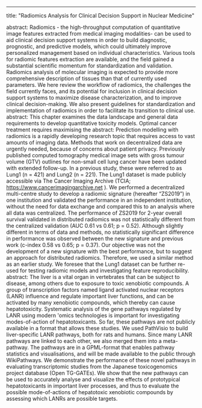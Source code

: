 ---
title: "Radiomics Analysis for Clinical Decision Support in Nuclear Medicine"

abstract: Radiomics - the high-throughput computation of quantitative image features extracted from medical imaging modalities- can be used to aid clinical decision support systems in order to build diagnostic, prognostic, and predictive models, which could ultimately improve personalized management based on individual characteristics. Various tools for radiomic features extraction are available, and the field gained a substantial scientific momentum for standardization and validation. Radiomics analysis of molecular imaging is expected to provide more comprehensive description of tissues than that of currently used parameters. We here review the workflow of radiomics, the challenges the field currently faces, and its potential for inclusion in clinical decision support systems to maximize disease characterization, and to improve clinical decision-making. We also present guidelines for standardization and implementation of radiomics in order to facilitate its transition to clinical use.
abstract: This chapter examines the data landscape and general data requirements to develop quantitative toxicity models. Optimal cancer treatment requires maximising the
abstract: Prediction modelling with radiomics is a rapidly developing research topic that requires access to vast amounts of imaging data. Methods that work on decentralized data are urgently needed, because of concerns about patient privacy. Previously published computed tomography medical image sets with gross tumour volume (GTV) outlines for non-small cell lung cancer have been updated with extended follow-up. In a previous study, these were referred to as Lung1 (n = 421) and Lung2 (n = 221). The Lung1 dataset is made publicly accessible via The Cancer Imaging Archive (TCIA; https://www.cancerimagingarchive.net ). We performed a decentralized multi-centre study to develop a radiomic signature (hereafter “ZS2019”) in one institution and validated the performance in an independent institution, without the need for data exchange and compared this to an analysis where all data was centralized. The performance of ZS2019 for 2-year overall survival validated in distributed radiomics was not statistically different from the centralized validation (AUC 0.61 vs 0.61; p = 0.52). Although slightly different in terms of data and methods, no statistically significant difference in performance was observed between the new signature and previous work (c-index 0.58 vs 0.65; p = 0.37). Our objective was not the development of a new signature with the best performance, but to suggest an approach for distributed radiomics. Therefore, we used a similar method as an earlier study. We foresee that the Lung1 dataset can be further re-used for testing radiomic models and investigating feature reproducibility.
abstract: The liver is a vital organ in vertebrates that can be subject to disease, among others due to exposure to toxic xenobiotic compounds. A group of transcription factors named ligand activated nuclear receptors (LANR) influence and regulate important liver functions, and can be activated by many xenobiotic compounds, which thereby can cause hepatotoxicity. Systematic analysis of the gene pathways regulated by LANR using modern 'omics technologies is important for investigating modes-of-action of hepatotoxicants. So far, these pathways are not publicly available in a format that allows these studies. We used PathVisio to build liver-specific LANR pathways, both for rats and humans. Since many LANR pathways are linked to each other, we also merged them into a meta-pathway. The pathways are in a GPML-format that enables pathway statistics and visualisations, and will be made available to the public through WikiPathways. We demonstrate the performance of these novel pathways in evaluating transcriptomic studies from the Japanese toxicogenomics project database (Open TG-GATEs). We show that the new pathways can be used to accurately analyse and visualize the effects of prototypical hepatotoxicants in important liver processes, and thus to evaluate the possible mode-of-actions of hepatotoxic xenobiotic compounds by assessing which LANRs are possible targets.